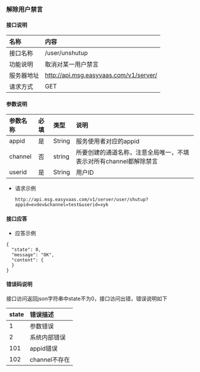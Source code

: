 ### 解除用户禁言
#### 接口说明

| 名称 | 内容 |
|:--|:--|
| 接口名称     | /user/unshutup |
| 功能说明|   取消对某一用户禁言    |
| 服务器地址| http://api.msg.easyvaas.com/v1/server/ |
| 请求方式| GET |

#### 参数说明

| 参数名称 | 必填 | 类型 |说明 |
|:--|:--|:--|:--|
| appid      | 是 | String | 服务使用者对应的appid |
| channel| 否      |   string | 所要创建的通道名称，注意全局唯一，不填表示对所有channel都解除禁言 |
| userid      | 是 | String | 用户ID |
* 请求示例

	```
	http://api.msg.easyvaas.com/v1/server/user/shutup?appid=evdev&channel=test&userid=xyk
	```

#### 接口应答

* 应答示例

```
{
  "state": 0,
  "message": "OK",
  "content": {
  }
}
```

#### 错误码说明
接口访问返回json字符串中state不为0，接口访问出错，错误说明如下

| state | 错误描述 |
|:--|:--|
| 1     | 参数错误 |
| 2     | 系统内部错误 |
| 101   | appid错误 |
| 102   | channel不存在 |




